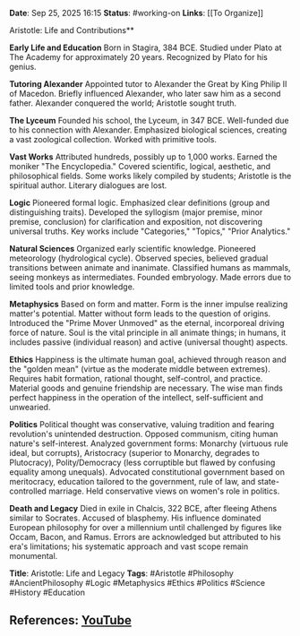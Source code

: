 **Date**: Sep 25, 2025 16:15
**Status**: #working-on
**Links**: [[To Organize]] 

Aristotle: Life and Contributions**

**Early Life and Education**
Born in Stagira, 384 BCE. Studied under Plato at The Academy for approximately 20 years. Recognized by Plato for his genius.

**Tutoring Alexander**
Appointed tutor to Alexander the Great by King Philip II of Macedon. Briefly influenced Alexander, who later saw him as a second father. Alexander conquered the world; Aristotle sought truth.

**The Lyceum**
Founded his school, the Lyceum, in 347 BCE. Well-funded due to his connection with Alexander. Emphasized biological sciences, creating a vast zoological collection. Worked with primitive tools.

**Vast Works**
Attributed hundreds, possibly up to 1,000 works. Earned the moniker "The Encyclopedia." Covered scientific, logical, aesthetic, and philosophical fields. Some works likely compiled by students; Aristotle is the spiritual author. Literary dialogues are lost.

**Logic**
Pioneered formal logic. Emphasized clear definitions (group and distinguishing traits). Developed the syllogism (major premise, minor premise, conclusion) for clarification and exposition, not discovering universal truths. Key works include "Categories," "Topics," "Prior Analytics."

**Natural Sciences**
Organized early scientific knowledge. Pioneered meteorology (hydrological cycle). Observed species, believed gradual transitions between animate and inanimate. Classified humans as mammals, seeing monkeys as intermediates. Founded embryology. Made errors due to limited tools and prior knowledge.

**Metaphysics**
Based on form and matter. Form is the inner impulse realizing matter's potential. Matter without form leads to the question of origins. Introduced the "Prime Mover Unmoved" as the eternal, incorporeal driving force of nature. Soul is the vital principle in all animate things; in humans, it includes passive (individual reason) and active (universal thought) aspects.

**Ethics**
Happiness is the ultimate human goal, achieved through reason and the "golden mean" (virtue as the moderate middle between extremes). Requires habit formation, rational thought, self-control, and practice. Material goods and genuine friendship are necessary. The wise man finds perfect happiness in the operation of the intellect, self-sufficient and unwearied.

**Politics**
Political thought was conservative, valuing tradition and fearing revolution's unintended destruction. Opposed communism, citing human nature's self-interest. Analyzed government forms: Monarchy (virtuous rule ideal, but corrupts), Aristocracy (superior to Monarchy, degrades to Plutocracy), Polity/Democracy (less corruptible but flawed by confusing equality among unequals). Advocated constitutional government based on meritocracy, education tailored to the government, rule of law, and state-controlled marriage. Held conservative views on women's role in politics.

**Death and Legacy**
Died in exile in Chalcis, 322 BCE, after fleeing Athens similar to Socrates. Accused of blasphemy. His influence dominated European philosophy for over a millennium until challenged by figures like Occam, Bacon, and Ramus. Errors are acknowledged but attributed to his era's limitations; his systematic approach and vast scope remain monumental.

**Title**: Aristotle: Life and Legacy
**Tags**: #Aristotle #Philosophy #AncientPhilosophy #Logic #Metaphysics #Ethics #Politics #Science #History #Education

## References: [YouTube](https://www.youtube.com/watch?v=Pbl2OKOqRDc)
